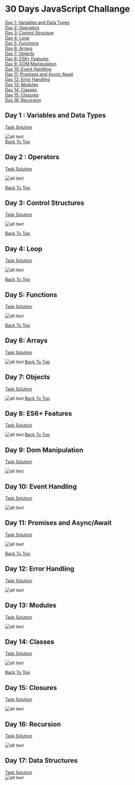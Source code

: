 # 30 Days JavaScript Challange
[Day 1: Variables and Data Types](#day-1--variables-and-data-types)<br>
[Day 2: Operators](#day-2--operators)<br>
[Day 3: Control Structure](#day-3-control-structures)<br>
[Day 4: Loop](#day-4-loop)<br>
[Day 5: Functions](#day-5-functions)<br>
[Day 6: Arrays](#day-6-arrays)<br>
[Day 7: Objects](#day-7-objects)<br>
[Day 8: ES6+ Features](#day-8-es6-features)<br>
[Day 9: DOM Manipulation](#day-9-dom-manipulation)<br>
[Day 10: Event Handling](#day-10-event-handling)<br>
[Day 11: Promises and Async Await](#day-11-promises-and-asyncawait)<br>
[Day 12: Error Handling](#day-12-error-handling)<br>
[Day 13: Modules](#day-13-modules)<br>
[Day 14: Classes](#day-14-classes)<br>
[Day 15: Closures](#day-15-closures)<br>
[Day 16: Recursion](#day-15-closures)<br>


## Day 1 : Variables and Data Types

[Task Solution](/30DayChallange/Day1.js)<br>

![alt text](image.png)<br>
[Back To Top](#30-days-javascript-challange)
## Day 2 : Operators
[Task Solution](/30DayChallange/Day2.js)<br>

![alt text](image-2.png)

[Back To Top](#30-days-javascript-challange)
## Day 3: Control Structures
[Task Solution](/30DayChallange/Day3.js)<br>

![alt text](image-4.png)

[Back To Top](#30-days-javascript-challange)

## Day 4: Loop
[Task Solution](/30DayChallange/Day4.js)<br>

![alt text](image-6.png)

[Back To Top](#30-days-javascript-challange)

## Day 5: Functions
[Task Solution](/30DayChallange/Day5.js)<br>

![alt text](image-7.png)

[Back To Top](#30-days-javascript-challange)

## Day 6: Arrays

[Task Solution](/30DayChallange/Day6.js)<br>

![alt text](image-1.png)
[Back To Top](#30-days-javascript-challange)

## Day 7: Objects
[Task Solution](/30DayChallange/Day7.js)<br>

![alt text](image-3.png)
[Back To Top](#30-days-javascript-challange)

## Day 8: ES6+ Features
[Task Solution](/30DayChallange/Day8.js)<br>

![alt text](image-5.png)
[Back To Top](#30-days-javascript-challange)

## Day 9: Dom Manipulation
[Task Solution](/30DayChallange/Day9/index.html)<br>

![alt text](image-8.png)

## Day 10: Event Handling
[Task Solution](/30DayChallange/Day10/index.html)<br>

![alt text](image-9.png)

## Day 11: Promises and Async/Await
[Task Solution](/30DayChallange/Day11/Day11.js)<br>

![alt text](image-10.png)

[Back To Top](#30-days-javascript-challange)

## Day 12: Error Handling
[Task Solution](/30DayChallange/Day12.js)<br>

![alt text](image-11.png)

## Day 13: Modules
[Task Solution](/30DayChallange/Day13/Day13.js)<br>

![alt text](image-12.png)

## Day 14: Classes
[Task Solution](/30DayChallange/Day14.js)<br>

![alt text](image-13.png)

[Back To Top](#30-days-javascript-challange)

## Day 15: Closures
[Task Solution](/30DayChallange/Day15.js)<br>

![alt text](image-14.png)

## Day 16: Recursion
[Task Solution](/30DayChallange/Day16.js)<br>

![alt text](image-15.png)

## Day 17: Data Structures
[Task Solution](/30DayChallange/Day17.js)<br>
![alt text](image-16.png)

